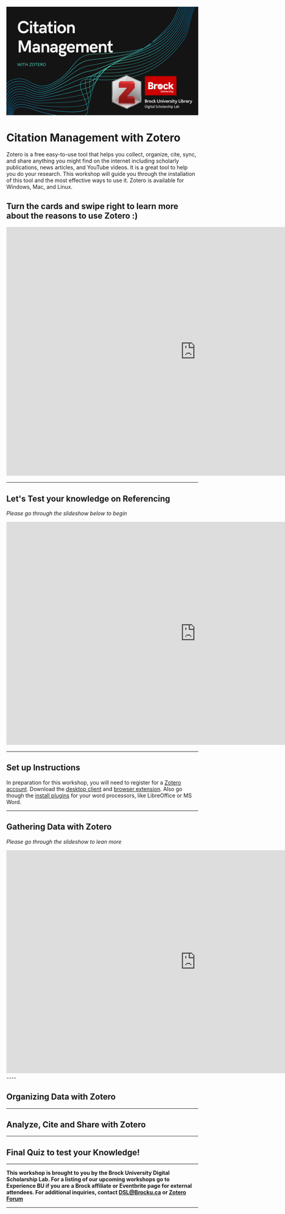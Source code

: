 ![Tool Logo](Citation-Management.png)


# Citation Management with Zotero
Zotero is a free easy-to-use tool that helps you collect, organize, cite, sync, and share anything you might find on the internet including scholarly publications, news articles, and YouTube videos. It is a great tool to help you do your research. This workshop will guide you through the installation of this tool and the most effective ways to use it. Zotero is available for Windows, Mac, and Linux.

## Turn the cards and swipe right to learn more about the reasons to use Zotero :)

<iframe src="https://h5pstudio.ecampusontario.ca/h5p/42087/embed" width="993" height="651" frameborder="0" allowfullscreen="allowfullscreen"></iframe><script src="https://h5pstudio.ecampusontario.ca/modules/contrib/h5p/vendor/h5p/h5p-core/js/h5p-resizer.js" charset="UTF-8"></script>

----

## Let's Test your knowledge on Referencing
*Please go through the slideshow below to begin*

<iframe src="https://h5pstudio.ecampusontario.ca/h5p/42080/embed" width="993" height="584" frameborder="0" allowfullscreen="allowfullscreen"></iframe><script src="https://h5pstudio.ecampusontario.ca/modules/contrib/h5p/vendor/h5p/h5p-core/js/h5p-resizer.js" charset="UTF-8"></script>

----

## Set up Instructions

In preparation for this workshop, you will need to register for a [Zotero account](https://www.zotero.org/user/register). Download the [desktop client](https://www.zotero.org/support/installation) and [browser extension](https://www.zotero.org/download/). Also go though the [install plugins](https://www.zotero.org/support/word_processor_plugin_manual_installation) for your word processors, like LibreOffice or MS Word.

----

## Gathering Data with Zotero
*Please go through the slideshow to lean more*

<iframe src="https://h5pstudio.ecampusontario.ca/h5p/42095/embed" width="993" height="584" frameborder="0" allowfullscreen="allowfullscreen"></iframe><script src="https://h5pstudio.ecampusontario.ca/modules/contrib/h5p/vendor/h5p/h5p-core/js/h5p-resizer.js" charset="UTF-8"></script>
----

## Organizing Data with Zotero

----

## Analyze, Cite and Share with Zotero

----

## Final Quiz to test your Knowledge!

----

**This workshop is brought to you by the Brock University Digital Scholarship Lab. For a listing of our upcoming workshops go to Experience BU if you are a Brock affiliate or Eventbrite page for external attendees. For additional inquiries, contact DSL@Brocku.ca or [Zotero Forum](https://forums.zotero.org/discussion/81783/contact)**

----
